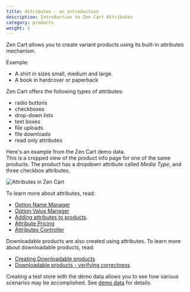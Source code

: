```yaml
---
title: Attributes - an introduction 
description: Introduction to Zen Cart Attributes 
category: products
weight: 1
---
```


Zen Cart allows you to create variant products using its built-in 
attributes mechanism. 

Example: 

- A shirt in sizes small, medium and large.
- A book in hardcover or paperback 

Zen Cart offers the following types of attributes:

- radio buttons 
- checkboxes 
- drop-down lists 
- text boxes 
- file uploads 
- file downloads
- read only attributes 

Here's an example from the Zen Cart demo data.  
This is a cropped view of the product info page for one of the same products.
The product has a dropdown
attribute called *Media Type*, and three checkbox attributes. 

![Attributes in Zen Cart](/images/attributes.png)

To learn more about attributes, read: 

- [Option Name Manager](/user/admin_pages/catalog/option_name_manager/)
- [Option Value Manager](/user/admin_pages/catalog/option_value_manager/)
- [Adding attributes to products](/user/products/attributes/). 
- [Attribute Pricing](/user/products/attribute_pricing/)
- [Attributes Controller](/user/admin_pages/catalog/attributes_controller/)

Downloadable products are also created using attributes.  To learn 
more about downloadable products, read: 

- [Creating Downloadable products](/user/products/downloadable/)
- [Downloadable products - verifying correctness](/user/products/downloadable_verifying/) 

Creating a test store with the demo data allows you to see how 
various scenarios may be accomplished.  See [demo data](/user/first_steps/demo_data) for details.

